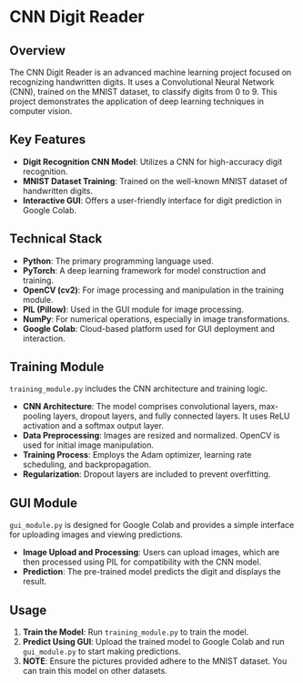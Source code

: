 # CNN Digit Reader

## Overview
The CNN Digit Reader is an advanced machine learning project focused on recognizing handwritten digits. It uses a Convolutional Neural Network (CNN), trained on the MNIST dataset, to classify digits from 0 to 9. This project demonstrates the application of deep learning techniques in computer vision.

## Key Features
- **Digit Recognition CNN Model**: Utilizes a CNN for high-accuracy digit recognition.
- **MNIST Dataset Training**: Trained on the well-known MNIST dataset of handwritten digits.
- **Interactive GUI**: Offers a user-friendly interface for digit prediction in Google Colab.

## Technical Stack
- **Python**: The primary programming language used.
- **PyTorch**: A deep learning framework for model construction and training.
- **OpenCV (cv2)**: For image processing and manipulation in the training module.
- **PIL (Pillow)**: Used in the GUI module for image processing.
- **NumPy**: For numerical operations, especially in image transformations.
- **Google Colab**: Cloud-based platform used for GUI deployment and interaction.


## Training Module
`training_module.py` includes the CNN architecture and training logic.
- **CNN Architecture**: The model comprises convolutional layers, max-pooling layers, dropout layers, and fully connected layers. It uses ReLU activation and a softmax output layer.
- **Data Preprocessing**: Images are resized and normalized. OpenCV is used for initial image manipulation.
- **Training Process**: Employs the Adam optimizer, learning rate scheduling, and backpropagation.
- **Regularization**: Dropout layers are included to prevent overfitting.

## GUI Module
`gui_module.py` is designed for Google Colab and provides a simple interface for uploading images and viewing predictions.
- **Image Upload and Processing**: Users can upload images, which are then processed using PIL for compatibility with the CNN model.
- **Prediction**: The pre-trained model predicts the digit and displays the result.

## Usage
1. **Train the Model**: Run `training_module.py` to train the model.
2. **Predict Using GUI**: Upload the trained model to Google Colab and run `gui_module.py` to start making predictions.
3. **NOTE**: Ensure the pictures provided adhere to the MNIST dataset. You can train this model on other datasets. 
